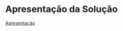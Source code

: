 # Apresentação da Solução


[Apresentação](https://github.com/juliaJCM/Trabalho/assets/102470780/605718ac-21ac-4c52-90eb-20309658eddf)




